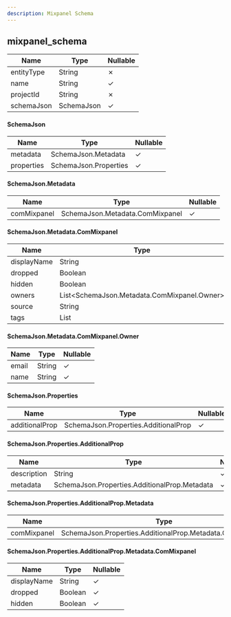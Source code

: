 ```yaml
---
description: Mixpanel Schema
---
```

mixpanel_schema
---------------

| **Name**   | **Type**   | **Nullable** |
| ---------- | ---------- | ------------ |
| entityType | String     | &cross;      |
| name       | String     | &check;      |
| projectId  | String     | &cross;      |
| schemaJson | SchemaJson | &check;      |

#### SchemaJson
| **Name**   | **Type**              | **Nullable** |
| ---------- | --------------------- | ------------ |
| metadata   | SchemaJson.Metadata   | &check;      |
| properties | SchemaJson.Properties | &check;      |

#### SchemaJson.Metadata
| **Name**    | **Type**                        | **Nullable** |
| ----------- | ------------------------------- | ------------ |
| comMixpanel | SchemaJson.Metadata.ComMixpanel | &check;      |

#### SchemaJson.Metadata.ComMixpanel
| **Name**    | **Type**                                    | **Nullable** |
| ----------- | ------------------------------------------- | ------------ |
| displayName | String                                      | &check;      |
| dropped     | Boolean                                     | &check;      |
| hidden      | Boolean                                     | &check;      |
| owners      | List<SchemaJson.Metadata.ComMixpanel.Owner> | &check;      |
| source      | String                                      | &check;      |
| tags        | List<String>                                | &check;      |

#### SchemaJson.Metadata.ComMixpanel.Owner
| **Name** | **Type** | **Nullable** |
| -------- | -------- | ------------ |
| email    | String   | &check;      |
| name     | String   | &check;      |

#### SchemaJson.Properties
| **Name**       | **Type**                             | **Nullable** |
| -------------- | ------------------------------------ | ------------ |
| additionalProp | SchemaJson.Properties.AdditionalProp | &check;      |

#### SchemaJson.Properties.AdditionalProp
| **Name**    | **Type**                                      | **Nullable** |
| ----------- | --------------------------------------------- | ------------ |
| description | String                                        | &check;      |
| metadata    | SchemaJson.Properties.AdditionalProp.Metadata | &check;      |

#### SchemaJson.Properties.AdditionalProp.Metadata
| **Name**    | **Type**                                                  | **Nullable** |
| ----------- | --------------------------------------------------------- | ------------ |
| comMixpanel | SchemaJson.Properties.AdditionalProp.Metadata.ComMixpanel | &check;      |

#### SchemaJson.Properties.AdditionalProp.Metadata.ComMixpanel
| **Name**    | **Type** | **Nullable** |
| ----------- | -------- | ------------ |
| displayName | String   | &check;      |
| dropped     | Boolean  | &check;      |
| hidden      | Boolean  | &check;      |
